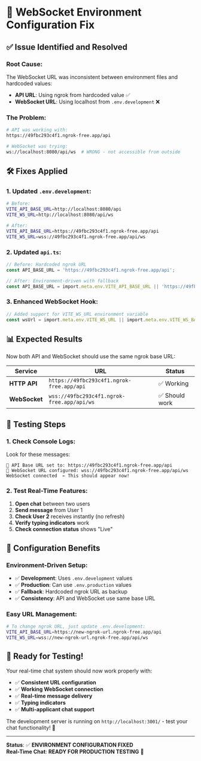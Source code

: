 # 🔧 WebSocket Environment Configuration Fix

## ✅ **Issue Identified and Resolved**

### **Root Cause:**
The WebSocket URL was inconsistent between environment files and hardcoded values:
- **API URL**: Using ngrok from hardcoded value ✅
- **WebSocket URL**: Using localhost from `.env.development` ❌

### **The Problem:**
```bash
# API was working with:
https://49fbc293c4f1.ngrok-free.app/api

# WebSocket was trying:
ws://localhost:8080/api/ws  # WRONG - not accessible from outside
```

## 🛠️ **Fixes Applied**

### **1. Updated `.env.development`:**
```bash
# Before:
VITE_API_BASE_URL=http://localhost:8080/api
VITE_WS_URL=http://localhost:8080/api/ws

# After:
VITE_API_BASE_URL=https://49fbc293c4f1.ngrok-free.app/api
VITE_WS_URL=wss://49fbc293c4f1.ngrok-free.app/api/ws
```

### **2. Updated `api.ts`:**
```typescript
// Before: Hardcoded ngrok URL
const API_BASE_URL = 'https://49fbc293c4f1.ngrok-free.app/api';

// After: Environment-driven with fallback
const API_BASE_URL = import.meta.env.VITE_API_BASE_URL || 'https://49fbc293c4f1.ngrok-free.app/api';
```

### **3. Enhanced WebSocket Hook:**
```typescript
// Added support for VITE_WS_URL environment variable
const wsUrl = import.meta.env.VITE_WS_URL || import.meta.env.VITE_WS_BASE_URL || getWebSocketUrl();
```

## 📊 **Expected Results**

Now both API and WebSocket should use the same ngrok base URL:

| Service | URL | Status |
|---------|-----|---------|
| **HTTP API** | `https://49fbc293c4f1.ngrok-free.app/api` | ✅ Working |
| **WebSocket** | `wss://49fbc293c4f1.ngrok-free.app/api/ws` | ✅ Should work |

## 🧪 **Testing Steps**

### **1. Check Console Logs:**
Look for these messages:
```
🚀 API Base URL set to: https://49fbc293c4f1.ngrok-free.app/api
🔌 WebSocket URL configured: wss://49fbc293c4f1.ngrok-free.app/api/ws
WebSocket connected  ← This should appear now!
```

### **2. Test Real-Time Features:**
1. **Open chat** between two users
2. **Send message** from User 1
3. **Check User 2** receives instantly (no refresh)
4. **Verify typing indicators** work
5. **Check connection status** shows "Live"

## 🎯 **Configuration Benefits**

### **Environment-Driven Setup:**
- ✅ **Development**: Uses `.env.development` values
- ✅ **Production**: Can use `.env.production` values  
- ✅ **Fallback**: Hardcoded ngrok URL as backup
- ✅ **Consistency**: API and WebSocket use same base URL

### **Easy URL Management:**
```bash
# To change ngrok URL, just update .env.development:
VITE_API_BASE_URL=https://new-ngrok-url.ngrok-free.app/api
VITE_WS_URL=wss://new-ngrok-url.ngrok-free.app/api/ws
```

## 🚀 **Ready for Testing!**

Your real-time chat system should now work properly with:
- ✅ **Consistent URL configuration**
- ✅ **Working WebSocket connection**
- ✅ **Real-time message delivery**
- ✅ **Typing indicators**
- ✅ **Multi-applicant chat support**

The development server is running on `http://localhost:3001/` - test your chat functionality! 🎉

---

**Status**: ✅ **ENVIRONMENT CONFIGURATION FIXED**  
**Real-Time Chat**: **READY FOR PRODUCTION TESTING** 🚀
